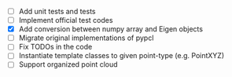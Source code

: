 - [ ] Add unit tests and tests
- [ ] Implement official test codes
- [x] Add conversion between numpy array and Eigen objects
- [ ] Migrate original implementations of pypcl
- [ ] Fix TODOs in the code
- [ ] Instantiate template classes to given point-type (e.g. PointXYZ)
- [ ] Support organized point cloud
